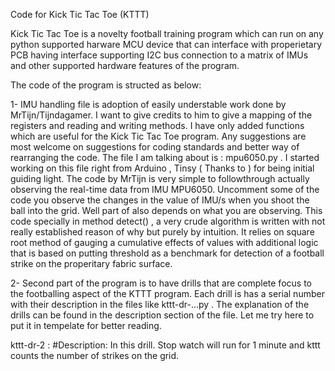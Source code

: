 Code for Kick Tic Tac Toe (KTTT)

Kick Tic Tac Toe is a novelty football training program which can run on any python supported harware MCU device that can interface with properietary PCB having interface supporting I2C bus connection to a matrix of IMUs and other supported hardware features of the program. 

The code of the program is structed as below: 

1- IMU handling file is adoption of easily understable work done by MrTijn/Tijndagamer. I want to give credits to him to give a mapping of the registers and reading and writing methods. I have only added functions which are useful for the Kick Tic Tac Toe program. Any suggestions are most welcome on suggestions for coding standards and better way of rearranging the code. The file I am talking about is : mpu6050.py . 
    I started working on this file right from Arduino , Tinsy ( Thanks to  ) for being initial guiding light. The code by MrTijn is very simple to followthrough actually observing the real-time data from IMU MPU6050. Uncomment some of the code you observe the changes in the value of IMU/s when you shoot the ball into the grid. Well part of also depends on what you are observing. This code specially in method detect() , a very crude algorithm is written with not really established reason of why but purely by intuition. It relies on square root method of gauging a cumulative effects of values with additional logic that is based on putting threshold as a benchmark for detection of a football strike on the properitary fabric surface. 
    
2- Second part of the program is to have drills that are complete focus to the footballing aspect of the KTTT program. Each drill is has a serial number with their description in the files like kttt-dr-...py . The explanation of the drills can be found in the description section of the file. Let me try here to put it in tempelate for better reading. 


kttt-dr-2 : #Description: In this drill. Stop watch will run for 1 minute and kttt counts the number of strikes on the grid.

               
